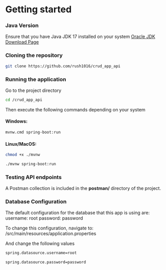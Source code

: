 # **Getting started**

### **Java Version**
Ensure that you have Java JDK 17 installed on your system
[Oracle JDK Download Page](https://www.oracle.com/java/technologies/javase/jdk17-archive-downloads.html)

### **Cloning the repository**
```sh
git clone https://github.com/rush1016/crud_app_api
```

### **Running the application**
Go to the project directory
```sh
cd /crud_app_api
```

Then execute the following commands depending on your system

#### Windows:
```sh
mvnw.cmd spring-boot:run
```
#### Linux/MacOS:
```sh
chmod +x ./mvnw
```

```sh
./mvnw spring-boot:run
```

### **Testing API endpoints**
A Postman collection is included in the **postman/** directory of the project.

### **Database Configuration**
The default configuration for the database that this app is using are:
username: root
password: password

To change this configuration, navigate to:
/src/main/resources/application.properties

And change the following values

```sh
spring.datasource.username=root
```
```sh
spring.datasource.password=password
```